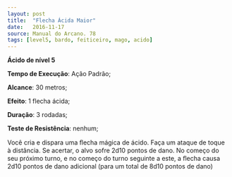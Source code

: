 ```yaml
---
layout: post
title:  "Flecha Ácida Maior"
date:   2016-11-17
source: Manual do Arcano. 78
tags: [level5, bardo, feiticeiro, mago, acido]
---
```


**Ácido de nível 5**

**Tempo de Execução**: Ação Padrão;

**Alcance**: 30 metros;

**Efeito**: 1 flecha ácida;

**Duração**: 3 rodadas;

**Teste de Resistência**: nenhum;

Você cria e dispara uma ﬂecha mágica de ácido. Faça um ataque de toque à distância. Se acertar, o alvo sofre 2d10 pontos de dano. No começo do seu próximo turno, e no começo do turno seguinte a este, a ﬂecha causa 2d10 pontos de dano adicional (para um total de 8d10 pontos de dano)
